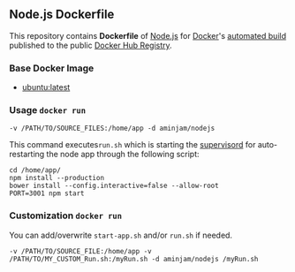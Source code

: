 ## Node.js Dockerfile


This repository contains **Dockerfile** of [Node.js](http://nodejs.org/) for [Docker](https://www.docker.com/)'s [automated build](https://github.com/aminjam/docker-containers/tree/nodejs/nodejs) published to the public [Docker Hub Registry](https://registry.hub.docker.com/u/aminjam/nodejs).

### Base Docker Image

* [ubuntu:latest](https://registry.hub.docker.com/_/ubuntu/)

### Usage `docker run`
```
-v /PATH/TO/SOURCE_FILES:/home/app -d aminjam/nodejs
```
This command executes`run.sh` which is starting the [supervisord](http://supervisord.org/) for auto-restarting the node app through the following script:
```
cd /home/app/
npm install --production
bower install --config.interactive=false --allow-root
PORT=3001 npm start
```

### Customization `docker run`
You can add/overwrite `start-app.sh` and/or `run.sh` if needed.
```
-v /PATH/TO/SOURCE_FILE:/home/app -v /PATH/TO/MY_CUSTOM_Run.sh:/myRun.sh -d aminjam/nodejs /myRun.sh
```
